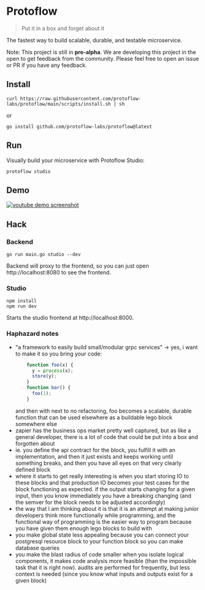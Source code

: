 # Protoflow

> Put it in a box and forget about it

The fastest way to build scalable, durable, and testable microservice.

Note: This project is still in **pre-alpha**. We are developing this project in the open to get feedback from the community. Please feel free to open an issue or PR if you have any feedback.

## Install
```shell
curl https://raw.githubusercontent.com/protoflow-labs/protoflow/main/scripts/install.sh | sh
```
or
```shell
go install github.com/protoflow-labs/protoflow@latest
```

## Run
Visually build your microservice with Protoflow Studio:
```shell
protoflow studio
```

## Demo
[![youtube demo screenshot](http://img.youtube.com/vi/ZnUyUbh-Xp8/0.jpg)](https://www.youtube.com/live/hemR9YiD_Ec?feature=share&t=688)

## Hack
### Backend
```shell
go run main.go studio --dev
```

Backend will proxy to the frontend, so you can just open http://localhost:8080 to see the frontend.

### Studio
```shell
npm install
npm run dev
```

Starts the studio frontend at http://localhost:8000.

### Haphazard notes
- "a framework to easily build small/modular grpc services" -> yes, i want to make it so you bring your code:  
  ``` js
      function foo(x) {
        y = process(x);
        store(y);
      }
      function bar() {
        foo(1);
      }
  ```
  and then with next to no refactoring, foo becomes a scalable, durable function that can be used elsewhere as a buildable lego block somewhere else  
- zapier has the business ops market pretty well captured, but as like a general developer, there is a lot of code that could be put into a box and forgotten about  
- ie. you define the api contract for the block, you fulfill it with an implementation, and then it just exists and keeps working until something breaks, and then you have all eyes on that very clearly defined block  
- where it starts to get really interesting is when you start storing IO to these blocks and that production IO becomes your test cases for the block functioning as expected. if the output starts changing for a given input, then you know immediately you have a breaking changing (and the semver for the block needs to be adjusted accordingly)  
- the way that I am thinking about it is that it is an attempt at making junior developers think more functionally while programming, and the functional way of programming is the easier way to program because you have given them enough lego blocks to build with  
- you make global state less appealing because you can connect your postgresql resource block to your function block so you can make database queries  
- you make the blast radius of code smaller when you isolate logical components, it makes code analysis more feasible (than the impossible task that it is right now). audits are performed for frequently, but less context is needed (since you know what inputs and outputs exist for a given block)  
